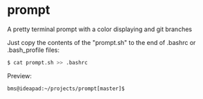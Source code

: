 # prompt
A pretty terminal prompt with a color displaying and git branches

Just copy the contents of the "prompt.sh" to the end of .bashrc or .bash_profile files:
```bash
$ cat prompt.sh >> .bashrc
```

Preview:
```
bms@ideapad:~/projects/prompt[master]$
```
